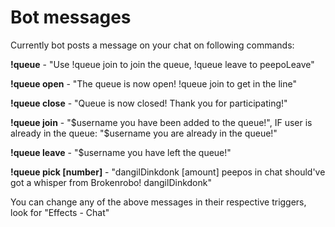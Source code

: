 # Bot messages

Currently bot posts a message on your chat on following commands:&#x20;

**!queue** - "Use !queue join to join the queue, !queue leave to peepoLeave"

**!queue open** - "The queue is now open! !queue join to get in the line"

**!queue close** - "Queue is now closed! Thank you for participating!"

**!queue join** - "$username you have been added to the queue!", IF user is already in the queue: "$username you are already in the queue!"&#x20;

**!queue leave** - "$username you have left the queue!"

**!queue pick \[number]** - "dangilDinkdonk \[amount] peepos in chat should've got a whisper from Brokenrobo! dangilDinkdonk"





You can change any of the above messages in their respective triggers, look for "Effects - Chat"

